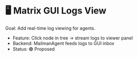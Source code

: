 # 🖥️ Matrix GUI Logs View

Goal: Add real-time log viewing for agents.

- Feature: Click node in tree → stream logs to viewer panel
- Backend: MailmanAgent feeds logs to GUI inbox
- Status: 🟢 Proposed
